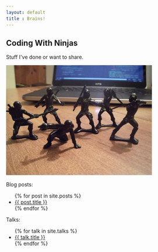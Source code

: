```yaml
---
layout: default
title : Brains!
---
```


Coding With Ninjas
-------------------

Stuff I've done or want to share.

<img src="images/ninjaslaptop.jpg" alt="ninjas with laptop" style="width: 400px;" title="An eager pack of problem-solving ninjas"/>

Blog posts:

<ul>
  {% for post in site.posts %}
    <li>
      <a href="{{ post.url }}">{{ post.title }}</a>
    </li>
  {% endfor %}
</ul>

Talks:
<ul>
  {% for talk in site.talks %}
    <li>
      <a href="{{ talk.url }}">{{ talk.title }}</a>
    </li>
  {% endfor %}
</ul>